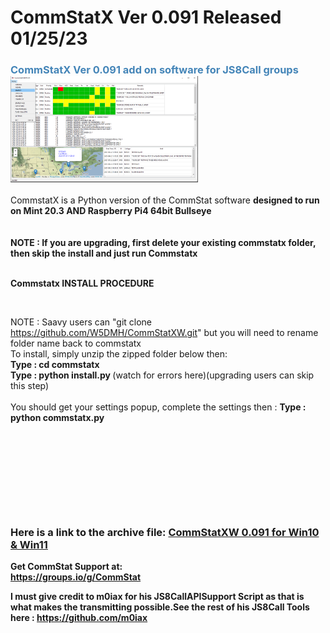 # CommStatX Ver 0.091 Released 01/25/23
<h3 style="color: #4485b8;">CommStatX Ver 0.091 add on software for JS8Call groups&nbsp;&nbsp;<img src="https://github.com/W5DMH/CommStatX/blob/main/CommStatXBeta.png?raw=true" alt="CommStatX 0.091" width="300" height="170" /></h3>

CommstatX is a Python version of the CommStat software <b>designed to run on Mint 20.3 AND Raspberry Pi4 64bit Bullseye</b><br>
<br><br>
<b>NOTE : If you are upgrading, first delete your existing commstatx folder, then skip the install and just run Commstatx<br></b>
<br>

<b>Commstatx INSTALL PROCEDURE</B>

<br>

NOTE : Saavy users can "git clone https://github.com/W5DMH/CommStatXW.git" but you will need to rename folder name back to commstatx
<br>
 To install, simply unzip the zipped folder below then: <br>
 <b>Type : cd commstatx <br>
  Type : python install.py </b> (watch for errors here)(upgrading users can skip this step) <br><br>
 You should get your settings popup, complete the settings then :
 <b>Type : python commstatx.py


<br><br><br>
=======
 
<h3>Here is a link to the archive file:&nbsp;<a href="https://github.com/W5DMH/CommStatXW/raw/main/commstatx.zip" target="_blank" rel="noopener">CommStatXW 0.091 for Win10 & Win11 </a></h3>


Get CommStat Support at: <br>
https://groups.io/g/CommStat

I must give credit to m0iax for his JS8CallAPISupport Script as that is what makes the transmitting possible.See the rest of his JS8Call Tools here : https://github.com/m0iax
<br>

